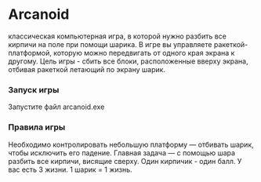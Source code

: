 # Arcanoid
классическая компьютерная игра, в которой нужно разбить все кирпичи на поле при помощи шарика. 
В игре вы управляете ракеткой-платформой, которую можно передвигать от одного края экрана к другому. 
Цель игры - сбить все блоки, расположенные вверху экрана, отбивая ракеткой летающий по экрану шарик.

### Запуск игры
Запустите файл arcanoid.exe

### Правила игры
Необходимо контролировать небольшую платформу — отбивать шарик, чтобы исключить его падение. 
Главная задача — с помощью шара разбить все кирпичи, висящие сверху. Один кирпичик - один балл. 
У вас есть 3 жизни. 1 шарик = 1 жизнь.

